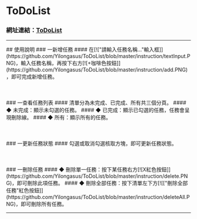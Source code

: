 # ToDoList
### 網址連結：[ToDoList](https://cyut107.github.io/)

<hr>
## 使用說明
### 一新增任務
#### 在[!["請輸入任務名稱..."輸入框]](https://github.com/Yilongasus/ToDoList/blob/master/instruction/textInput.PNG)，輸入任務名稱，再按下右方[![+咖啡色按鈕]](https://github.com/Yilongasus/ToDoList/blob/master/instruction/add.PNG)，即可完成新增任務。<br><br><br><br>    
### 一查看任務列表 
#### 清單分為未完成、已完成、所有共三個分頁。
#### ◆ 未完成：顯示未勾選的任務。
#### ◆ 已完成：顯示已勾選的任務，任務會呈現刪除線。
#### ◆ 所有：顯示所有的任務。<br><br><br><br>    
### 一更新任務狀態
#### 勾選或取消勾選核取方塊，即可更新任務狀態。<br><br><br><br>   
### 一刪除任務
#### ◆ 刪除單一任務：按下某任務右方[![X紅色按鈕]](https://github.com/Yilongasus/ToDoList/blob/master/instruction/delete.PNG)，即可刪除此項任務。
#### ◆ 刪除全部任務：按下清單左下方[![["刪除全部任務"紅色按鈕]](https://github.com/Yilongasus/ToDoList/blob/master/instruction/deleteAll.PNG)，即可刪除所有任務。
<hr>
